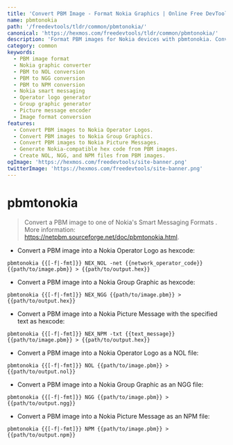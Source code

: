 ```yaml
---
title: 'Convert PBM Image - Format Nokia Graphics | Online Free DevTools by Hexmos'
name: pbmtonokia
path: '/freedevtools/tldr/common/pbmtonokia/'
canonical: 'https://hexmos.com/freedevtools/tldr/common/pbmtonokia/'
description: 'Format PBM images for Nokia devices with pbmtonokia. Convert to Operator Logos, Group Graphics, and Picture Messages. Free online tool, no registration required.'
category: common
keywords:
  - PBM image format
  - Nokia graphic converter
  - PBM to NOL conversion
  - PBM to NGG conversion
  - PBM to NPM conversion
  - Nokia smart messaging
  - Operator logo generator
  - Group graphic generator
  - Picture message encoder
  - Image format conversion
features:
  - Convert PBM images to Nokia Operator Logos.
  - Convert PBM images to Nokia Group Graphics.
  - Convert PBM images to Nokia Picture Messages.
  - Generate Nokia-compatible hex code from PBM images.
  - Create NOL, NGG, and NPM files from PBM images.
ogImage: 'https://hexmos.com/freedevtools/site-banner.png'
twitterImage: 'https://hexmos.com/freedevtools/site-banner.png'
---
```


# pbmtonokia

> Convert a PBM image to one of Nokia's Smart Messaging Formats .
> More information: <https://netpbm.sourceforge.net/doc/pbmtonokia.html>.

- Convert a PBM image into a Nokia Operator Logo as hexcode:

`pbmtonokia {{[-f|-fmt]}} NEX_NOL -net {{network_operator_code}} {{path/to/image.pbm}} > {{path/to/output.hex}}`

- Convert a PBM image into a Nokia Group Graphic as hexcode:

`pbmtonokia {{[-f|-fmt]}} NEX_NGG {{path/to/image.pbm}} > {{path/to/output.hex}}`

- Convert a PBM image into a Nokia Picture Message with the specified text as hexcode:

`pbmtonokia {{[-f|-fmt]}} NEX_NPM -txt {{text_message}} {{path/to/image.pbm}} > {{path/to/output.hex}}`

- Convert a PBM image into a Nokia Operator Logo as a NOL file:

`pbmtonokia {{[-f|-fmt]}} NOL {{path/to/image.pbm}} > {{path/to/output.nol}}`

- Convert a PBM image into a Nokia Group Graphic as an NGG file:

`pbmtonokia {{[-f|-fmt]}} NGG {{path/to/image.pbm}} > {{path/to/output.ngg}}`

- Convert a PBM image into a Nokia Picture Message as an NPM file:

`pbmtonokia {{[-f|-fmt]}} NPM {{path/to/image.pbm}} > {{path/to/output.npm}}`
